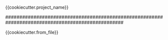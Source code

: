{{cookiecutter.project_name}}

##################################################################################################

{{cookiecutter.from_file}}